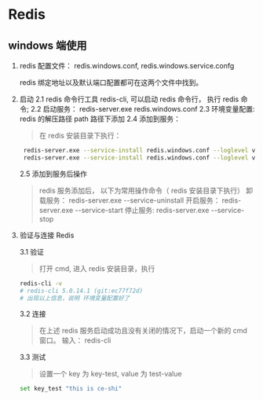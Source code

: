 # Redis

## windows 端使用

1. redis 配置文件： redis.windows.conf, redis.windows.service.confg

   redis 绑定地址以及默认端口配置都可在这两个文件中找到。

2. 启动
   2.1 redis 命令行工具 redis-cli, 可以启动 redis 命令行， 执行 redis 命令;
   2.2 启动服务： redis-server.exe redis.windows.conf
   2.3 环境变量配置: redis 的解压路径 path 路径下添加
   2.4 添加到服务：

   > 在 redis 安装目录下执行：

   ```sh
    redis-server.exe --service-install redis.windows.conf --loglevel verbose
    redis-server.exe --service-install redis.windows.conf --loglevel verbose
   ```

   2.5 添加到服务后操作

   > redis 服务添加后， 以下为常用操作命令（ redis 安装目录下执行）
   > 卸载服务： redis-server.exe --service-uninstall
   > 开启服务： redis-server.exe --service-start
   > 停止服务: redis-server.exe --service-stop

3. 验证与连接 Redis

   3.1 验证

   > 打开 cmd, 进入 redis 安装目录，执行

   ```sh
   redis-cli -v
   # redis-cli 5.0.14.1 (git:ec77f72d)
   # 出现以上信息，说明 环境变量配置好了
   ```

   3.2 连接

   > 在上述 redis 服务启动成功且没有关闭的情况下，启动一个新的 cmd 窗口。
   > 输入：
   > redis-cli

   3.3 测试

   > 设置一个 key 为 key-test, value 为 test-value

   ```sh
   set key_test "this is ce-shi"
   ```
